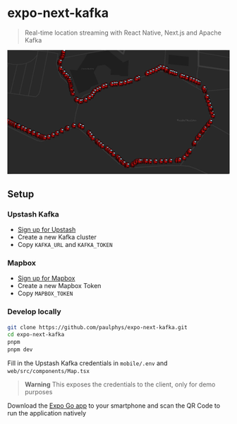 # expo-next-kafka
> Real-time location streaming with React Native, Next.js and Apache Kafka
<img src="web/public/demo.png" width="800px">

## Setup

### Upstash Kafka

- [Sign up for Upstash](https://console.upstash.com/login)
- Create a new Kafka cluster
- Copy `KAFKA_URL` and `KAFKA_TOKEN`

### Mapbox

- [Sign up for Mapbox](https://account.mapbox.com/auth/signup/)
- Create a new Mapbox Token
- Copy `MAPBOX_TOKEN`

### Develop locally

```bash
git clone https://github.com/paulphys/expo-next-kafka.git
cd expo-next-kafka
pnpm
pnpm dev
```
Fill in the Upstash Kafka credentials in `mobile/.env` and `web/src/components/Map.tsx`

> **Warning**
> This exposes the credentials to the client, only for demo purposes

Download the [Expo Go app](https://expo.dev/client) to your smartphone
and scan the QR Code to run the application natively

